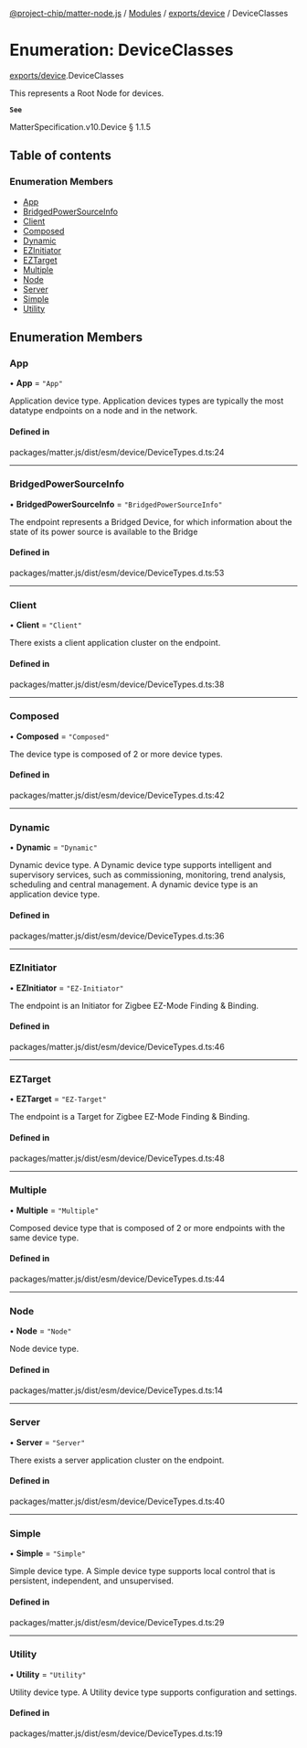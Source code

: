 [@project-chip/matter-node.js](../README.md) / [Modules](../modules.md) / [exports/device](../modules/exports_device.md) / DeviceClasses

# Enumeration: DeviceClasses

[exports/device](../modules/exports_device.md).DeviceClasses

This represents a Root Node for devices.

**`See`**

MatterSpecification.v10.Device § 1.1.5

## Table of contents

### Enumeration Members

- [App](exports_device.DeviceClasses.md#app)
- [BridgedPowerSourceInfo](exports_device.DeviceClasses.md#bridgedpowersourceinfo)
- [Client](exports_device.DeviceClasses.md#client)
- [Composed](exports_device.DeviceClasses.md#composed)
- [Dynamic](exports_device.DeviceClasses.md#dynamic)
- [EZInitiator](exports_device.DeviceClasses.md#ezinitiator)
- [EZTarget](exports_device.DeviceClasses.md#eztarget)
- [Multiple](exports_device.DeviceClasses.md#multiple)
- [Node](exports_device.DeviceClasses.md#node)
- [Server](exports_device.DeviceClasses.md#server)
- [Simple](exports_device.DeviceClasses.md#simple)
- [Utility](exports_device.DeviceClasses.md#utility)

## Enumeration Members

### App

• **App** = ``"App"``

Application device type.
Application devices types are typically the most datatype endpoints on a node and in the network.

#### Defined in

packages/matter.js/dist/esm/device/DeviceTypes.d.ts:24

___

### BridgedPowerSourceInfo

• **BridgedPowerSourceInfo** = ``"BridgedPowerSourceInfo"``

The endpoint represents a Bridged Device, for which information about the state of
its power source is available to the Bridge

#### Defined in

packages/matter.js/dist/esm/device/DeviceTypes.d.ts:53

___

### Client

• **Client** = ``"Client"``

There exists a client application cluster on the endpoint.

#### Defined in

packages/matter.js/dist/esm/device/DeviceTypes.d.ts:38

___

### Composed

• **Composed** = ``"Composed"``

The device type is composed of 2 or more device types.

#### Defined in

packages/matter.js/dist/esm/device/DeviceTypes.d.ts:42

___

### Dynamic

• **Dynamic** = ``"Dynamic"``

Dynamic device type.
A Dynamic device type supports intelligent and supervisory services, such as commissioning,
monitoring, trend analysis, scheduling and central management. A dynamic device type is an
application device type.

#### Defined in

packages/matter.js/dist/esm/device/DeviceTypes.d.ts:36

___

### EZInitiator

• **EZInitiator** = ``"EZ-Initiator"``

The endpoint is an Initiator for Zigbee EZ-Mode Finding & Binding.

#### Defined in

packages/matter.js/dist/esm/device/DeviceTypes.d.ts:46

___

### EZTarget

• **EZTarget** = ``"EZ-Target"``

The endpoint is a Target for Zigbee EZ-Mode Finding & Binding.

#### Defined in

packages/matter.js/dist/esm/device/DeviceTypes.d.ts:48

___

### Multiple

• **Multiple** = ``"Multiple"``

Composed device type that is composed of 2 or more endpoints with the same device type.

#### Defined in

packages/matter.js/dist/esm/device/DeviceTypes.d.ts:44

___

### Node

• **Node** = ``"Node"``

Node device type.

#### Defined in

packages/matter.js/dist/esm/device/DeviceTypes.d.ts:14

___

### Server

• **Server** = ``"Server"``

There exists a server application cluster on the endpoint.

#### Defined in

packages/matter.js/dist/esm/device/DeviceTypes.d.ts:40

___

### Simple

• **Simple** = ``"Simple"``

Simple device type.
A Simple device type supports local control that is persistent, independent, and unsupervised.

#### Defined in

packages/matter.js/dist/esm/device/DeviceTypes.d.ts:29

___

### Utility

• **Utility** = ``"Utility"``

Utility device type.
A Utility device type supports configuration and settings.

#### Defined in

packages/matter.js/dist/esm/device/DeviceTypes.d.ts:19
